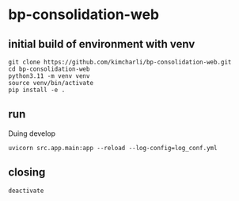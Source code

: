 # bp-consolidation-web

## initial build of environment with venv

```
git clone https://github.com/kimcharli/bp-consolidation-web.git
cd bp-consolidation-web
python3.11 -m venv venv
source venv/bin/activate
pip install -e .
```

## run

Duing develop
```
uvicorn src.app.main:app --reload --log-config=log_conf.yml
```

## closing

```
deactivate
```

